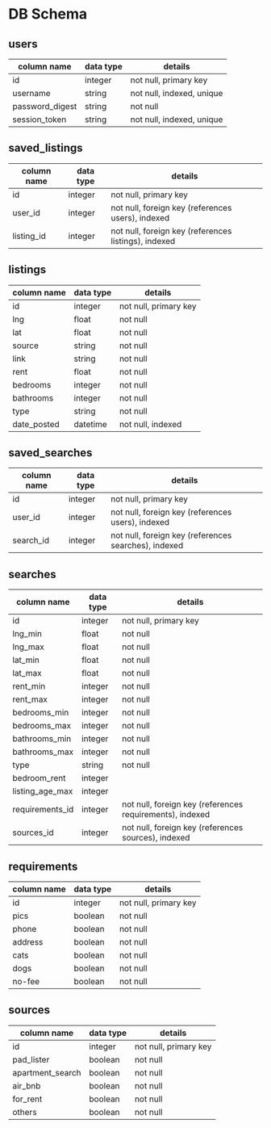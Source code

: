 # DB Schema

## users
column name     | data type | details
----------------|-----------|-----------------------
id              | integer   | not null, primary key
username        | string    | not null, indexed, unique
password_digest | string    | not null
session_token   | string    | not null, indexed, unique

## saved_listings
column name     | data type | details
----------------|-----------|-----------------------
id              | integer   | not null, primary key
user_id         | integer   | not null, foreign key (references users), indexed
listing_id      | integer   | not null, foreign key (references listings), indexed

## listings
column name     | data type | details
----------------|-----------|-----------------------
id              | integer   | not null, primary key
lng             | float     | not null
lat             | float     | not null
source          | string    | not null
link            | string    | not null
rent            | float     | not null
bedrooms        | integer   | not null
bathrooms       | integer   | not null
type            | string    | not null
date_posted     | datetime  | not null, indexed

## saved_searches
column name     | data type | details
----------------|-----------|-----------------------
id              | integer   | not null, primary key
user_id         | integer   | not null, foreign key (references users), indexed
search_id      | integer   | not null, foreign key (references searches), indexed


## searches
column name     | data type | details
----------------|-----------|-----------------------
id              | integer   | not null, primary key
lng_min         | float     | not null
lng_max         | float     | not null
lat_min         | float     | not null
lat_max         | float     | not null
rent_min        | integer   | not null
rent_max        | integer   | not null
bedrooms_min    | integer   | not null
bedrooms_max    | integer   | not null
bathrooms_min   | integer   | not null
bathrooms_max   | integer   | not null
type            | string    | not null
bedroom_rent    | integer   |
listing_age_max | integer   |
requirements_id | integer   | not null, foreign key (references requirements), indexed
sources_id      | integer   | not null, foreign key (references sources), indexed

## requirements
column name     | data type | details
----------------|-----------|-----------------------
id              | integer   | not null, primary key
pics            | boolean   | not null
phone           | boolean   | not null
address         | boolean   | not null
cats            | boolean   | not null
dogs            | boolean   | not null
no-fee          | boolean   | not null


## sources
column name     | data type | details
----------------|-----------|-----------------------
id              | integer   | not null, primary key
pad_lister      | boolean   | not null
apartment_search | boolean   | not null
air_bnb          | boolean   | not null
for_rent        | boolean   | not null
others          | boolean   | not null
